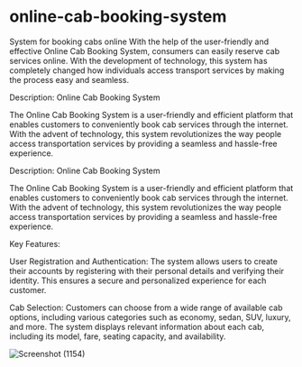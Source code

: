 # online-cab-booking-system
System for booking cabs online  With the help of the user-friendly and effective Online Cab Booking System, consumers can easily reserve cab services online. With the development of technology, this system has completely changed how individuals access transport services by making the process easy and seamless.

Description: Online Cab Booking System

The Online Cab Booking System is a user-friendly and efficient platform that enables customers to conveniently book cab services through the internet. With the advent of technology, this system revolutionizes the way people access transportation services by providing a seamless and hassle-free experience.

Description: Online Cab Booking System

The Online Cab Booking System is a user-friendly and efficient platform that enables customers to conveniently book cab services through the internet. With the advent of technology, this system revolutionizes the way people access transportation services by providing a seamless and hassle-free experience.

Key Features:

User Registration and Authentication: The system allows users to create their accounts by registering with their personal details and verifying their identity. This ensures a secure and personalized experience for each customer.

Cab Selection: Customers can choose from a wide range of available cab options, including various categories such as economy, sedan, SUV, luxury, and more. The system displays relevant information about each cab, including its model, fare, seating capacity, and availability.

![Screenshot (1154)](https://github.com/Dubeyrock/online-cab-booking-system/assets/96882359/4b0456b6-7851-4ae6-b880-2cfd13a8a2c6)
